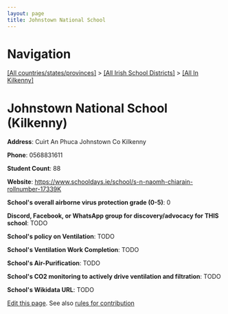 ```yaml
---
layout: page
title: Johnstown National School
---
```

# Navigation

[[All countries/states/provinces]](../../..) > [[All Irish School Districts]](../..) > [[All In Kilkenny]](..)

# Johnstown National School (Kilkenny)

**Address**: Cuirt An Phuca Johnstown Co Kilkenny

**Phone**: 0568831611

**Student Count**: 88

**Website**: <https://www.schooldays.ie/school/s-n-naomh-chiarain-rollnumber-17339K>

**School's overall airborne virus protection grade (0-5)**: 0

**Discord, Facebook, or WhatsApp group for discovery/advocacy for THIS school**: TODO

**School's policy on Ventilation**: TODO

**School's Ventilation Work Completion**: TODO

**School's Air-Purification**: TODO

**School's CO2 monitoring to actively drive ventilation and filtration**: TODO

**School's Wikidata URL**: TODO


[Edit this page](https://github.com/ventilate-schools/Ireland/edit/main/./Kilkenny/Johnstown_National_School.md). See also [rules for contribution](../../../contribution-rules/)